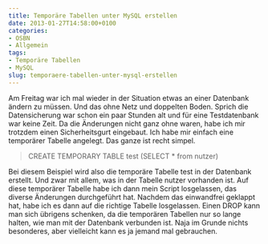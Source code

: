 ```yaml
---
title: Temporäre Tabellen unter MySQL erstellen
date: 2013-01-27T14:58:00+0100
categories:
- OSBN
- Allgemein
tags:
- Temporäre Tabellen
- MySQL
slug: temporaere-tabellen-unter-mysql-erstellen
---
```

Am Freitag war ich mal wieder in der Situation etwas an einer Datenbank ändern zu müssen. Und das ohne Netz und doppelten Boden. Sprich die Datensicherung war schon ein paar Stunden alt und für eine Testdatenbank war keine Zeit. Da die Änderungen nicht ganz ohne waren, habe ich mir trotzdem einen Sicherheitsgurt eingebaut. Ich habe mir einfach eine temporärer Tabelle angelegt. Das ganze ist recht simpel.

>CREATE TEMPORARY TABLE test (SELECT * from nutzer)

Bei diesem Beispiel wird also die temporäre Tabelle test in der Datenbank erstellt. Und zwar mit allem, was in der Tabelle nutzer vorhanden ist. Auf diese temporärer Tabelle habe ich dann mein Script losgelassen, das diverse Änderungen durchgeführt hat. Nachdem das einwandfrei geklappt hat, habe ich es dann auf die richtige Tabelle losgelassen. Einen DROP kann man sich übrigens schenken, da die temporären Tabellen nur so lange halten, wie man mit der Datenbank verbunden ist. Naja im Grunde nichts besonderes, aber vielleicht kann es ja jemand mal gebrauchen.